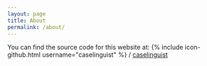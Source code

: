 ```yaml
---
layout: page
title: About
permalink: /about/
---
```







You can find the source code for this website at:
{% include icon-github.html username="caselinguist" %} /
[caselinguist](https://github.com/caselinguist/caselinguist.com)

